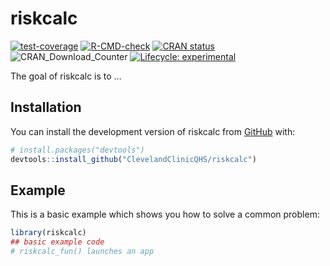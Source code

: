 
<!-- README.md is generated from README.Rmd. Please edit that file -->

# riskcalc

<!-- badges: start -->

[![test-coverage](https://github.com/ClevelandClinicQHS/riskcalc/actions/workflows/test-coverage.yaml/badge.svg)](https://github.com/ClevelandClinicQHS/riskcalc/actions/workflows/test-coverage.yaml)
[![R-CMD-check](https://github.com/ClevelandClinicQHS/riskcalc/actions/workflows/R-CMD-check.yaml/badge.svg)](https://github.com/ClevelandClinicQHS/riskcalc/actions/workflows/R-CMD-check.yaml)
[![CRAN
status](https://www.r-pkg.org/badges/version/riskcalc)](https://CRAN.R-project.org/package=riskcalc)
![CRAN_Download_Counter](http://cranlogs.r-pkg.org/badges/grand-total/riskcalc)
[![Lifecycle:
experimental](https://img.shields.io/badge/lifecycle-experimental-orange.svg)](https://lifecycle.r-lib.org/articles/stages.html#experimental)
<!-- badges: end -->

The goal of riskcalc is to …

## Installation

You can install the development version of riskcalc from
[GitHub](https://github.com/) with:

``` r
# install.packages("devtools")
devtools::install_github("ClevelandClinicQHS/riskcalc")
```

## Example

This is a basic example which shows you how to solve a common problem:

``` r
library(riskcalc)
## basic example code
# riskcalc_fun() launches an app
```
